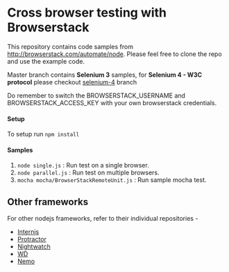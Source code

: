 # Cross browser testing with Browserstack

This repository contains code samples from http://browserstack.com/automate/node. Please feel free to clone the repo and use the example code.

Master branch contains **Selenium 3** samples, for **Selenium 4 - W3C protocol** please checkout [selenium-4](https://github.com/browserstack/automate-node-samples/tree/selenium-4) branch

Do remember to switch the BROWSERSTACK_USERNAME and BROWSERSTACK_ACCESS_KEY with your own browserstack credentials.

####  Setup
To setup run `npm install`

#### Samples
1. `node single.js` : Run test on a single browser.
2. `node parallel.js` : Run test on multiple browsers.
3. `mocha mocha/BrowserStackRemoteUnit.js` : Run sample mocha test.

## Other frameworks

For other nodejs frameworks, refer to their individual repositories - 

- [Internjs](https://github.com/browserstack/intern-browserstack)
- [Protractor](https://github.com/browserstack/protractor-browserstack)
- [Nightwatch](https://github.com/browserstack/nightwatch-browserstack)
- [WD](https://github.com/browserstack/wd-browserstack)
- [Nemo](https://github.com/browserstack/nemo-browserstack)
